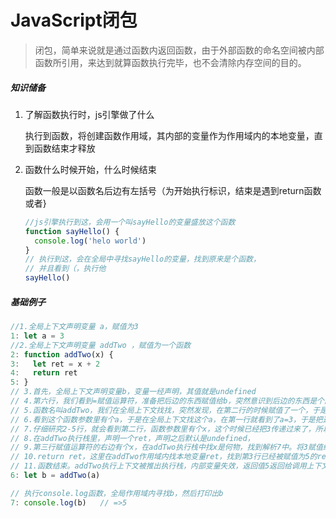 # JavaScript闭包

> ​		闭包，简单来说就是通过函数内返回函数，由于外部函数的命名空间被内部函数所引用，来达到就算函数执行完毕，也不会清除内存空间的目的。

##### 知识储备

1. 了解函数执行时，js引擎做了什么

   执行到函数，将创建函数作用域，其内部的变量作为作用域内的本地变量，直到函数结束才释放

2. 函数什么时候开始，什么时候结束

   函数一般是以函数名后边有左括号（为开始执行标识，结束是遇到return函数或者}

   ```js
   //js引擎执行到这，会用一个叫sayHello的变量盛放这个函数
   function sayHello() {
     console.log('helo world')
   }
   // 执行到这，会在全局中寻找sayHello的变量，找到原来是个函数，
   // 并且看到（，执行他
   sayHello()
   ```

   

##### 基础例子

```js
//1.全局上下文声明变量 a，赋值为3
1: let a = 3
//2.全局上下文声明变量 addTwo ，赋值为一个函数
2: function addTwo(x) {
3:   let ret = x + 2
4:   return ret
5: }
// 3.首先，全局上下文声明变量b，变量一经声明，其值就是undefined
// 4.第六行，我们看到=赋值运算符，准备把后边的东西赋值给b，突然意识到后边的东西是个函数，并且看到函数开始的标志双括号，于是乎，不论addTwo函数返回啥，最后都要赋值给b
// 5.函数名叫addTwo，我们在全局上下文找找，突然发现，在第二行的时候赋值了一个，于是就要执行这个函数
// 6.看到这个函数参数里有个a，于是在全局上下文找这个a，在第一行就看到了a=3，于是把这个3带入到函数里，开始执行他,就像之前说的，执行函数需要生成函数执行的上下文，并且推入到执行栈里。于是这里addTwo执行上下文被推到了执行栈
// 7.仔细研究2-5行，就会看到第二行，函数参数里有个x，这个时候已经把3传递过来了，所以把3赋值给x
// 8.在addTwo执行栈里，声明一个ret，声明之后默认是undefined，
// 9.第三行赋值运算符的右边有个x，在addTwo执行栈中找x是何物，找到解析7中。将3赋值给x，于是x+2 = 3+2。执行相加操作，把5赋值给ret
// 10.return ret，这里在addTwo作用域内找本地变量ret，找到第3行已经被赋值为5的ret，返回函数
// 11.函数结束。addTwo执行上下文被推出执行栈，内部变量失效，返回值5返回给调用上下文，并且赋值给b
6: let b = addTwo(a)

// 执行console.log函数，全局作用域内寻找b，然后打印出b
7: console.log(b)   // =>5
```

